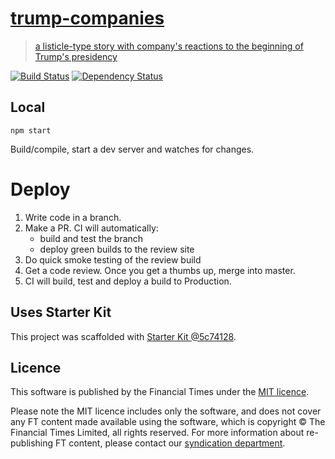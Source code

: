 # [trump-companies](https://ig.ft.com/trump-companies/)

> [a listicle-type story with company's reactions to the beginning of Trump's presidency](https://ig.ft.com/sites/trump-companies/)

[![Build Status][circle-image]][circle-url] [![Dependency Status][devdeps-image]][devdeps-url]

## Local

```
npm start
```

Build/compile, start a dev server and watches for changes.

# Deploy

1. Write code in a branch.
2. Make a PR. CI will automatically:
    * build and test the branch
    * deploy green builds to the review site
3. Do quick smoke testing of the review build
4. Get a code review. Once you get a thumbs up, merge into master.
5. CI will build, test and deploy a build to Production.


## Uses Starter Kit

This project was scaffolded with [Starter Kit @5c74128](https://github.com/ft-interactive/starter-kit/tree/5c74128).

## Licence
This software is published by the Financial Times under the [MIT licence](http://opensource.org/licenses/MIT).

Please note the MIT licence includes only the software, and does not cover any FT content made available using the software, which is copyright &copy; The Financial Times Limited, all rights reserved. For more information about re-publishing FT content, please contact our [syndication department](http://syndication.ft.com/).

<!-- badge URLs -->
[circle-url]: https://circleci.com/gh/ft-interactive/trump-companies
[circle-image]: https://circleci.com/gh/ft-interactive/trump-companies/tree/master.svg?style=shield

[devdeps-url]: https://david-dm.org/ft-interactive/trump-companies#info=devDependencies
[devdeps-image]: https://img.shields.io/david/dev/ft-interactive/trump-companies.svg?style=flat-square
